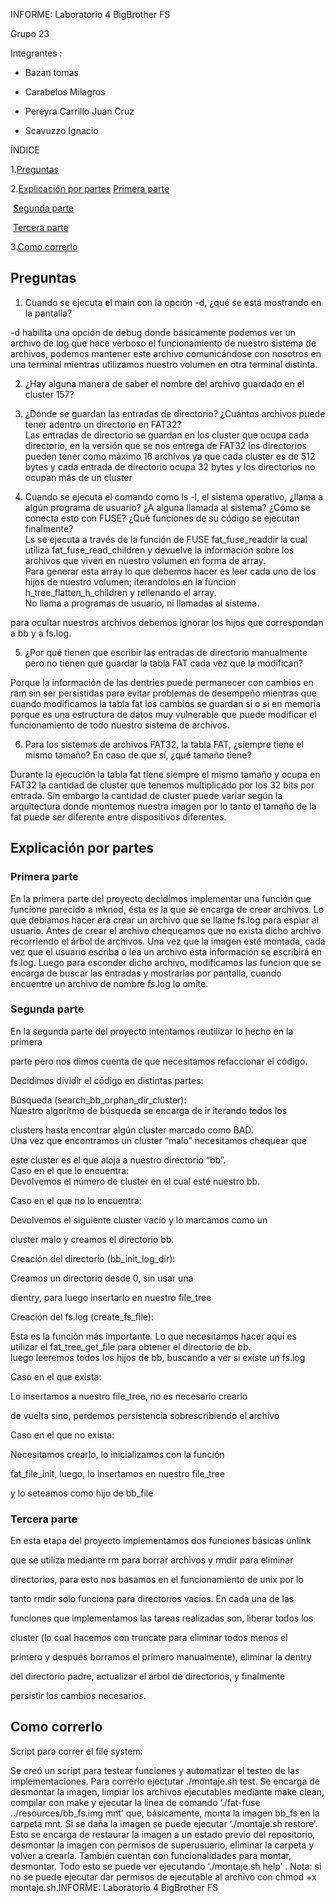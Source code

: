﻿
INFORME: Laboratorio 4 BigBrother FS

Grupo 23

Integrantes :

-   Bazan tomas
    
-   Carabelos Milagros
    
-   Pereyra Carrillo Juan Cruz
    
-   Scavuzzo Ignacio
    

  

ÍNDICE

1.[Preguntas](##preguntas)

2.[Explicación por partes](##Explicación-por-partes)
	[Primera parte](###primera-parte)

​	[Segunda parte](###segunda-parte)

​	[Tercera parte](###tercera-parte)

3.[Como correrlo](##como-correrlo)

  

## Preguntas

1.  Cuando se ejecuta el main con la opción -d, ¿qué se está mostrando en la pantalla?
    

-d habilita una opción de debug donde básicamente podemos ver un archivo de log que hace verboso el funcionamiento de nuestro sistema de archivos, podemos mantener este archivo comunicándose con nosotros en una terminal mientras utilizamos nuestro volumen en otra terminal distinta.

  

2.  ¿Hay alguna manera de saber el nombre del archivo guardado en el cluster 157?
    

  


3.  ¿Dónde se guardan las entradas de directorio? ¿Cuántos archivos puede tener adentro un directorio en FAT32?  
    Las entradas de directorio se guardan en los cluster que ocupa cada directorio, en la versión que se nos entrega de FAT32 los directorios pueden tener como máximo 16 archivos ya que cada cluster es de 512 bytes y cada entrada de directorio ocupa 32 bytes y los directorios no ocupan más de un cluster
    

  

4.  Cuando se ejecuta el comando como ls -l, el sistema operativo, ¿llama a algún programa de usuario? ¿A alguna llamada al sistema? ¿Cómo se conecta esto con FUSE? ¿Qué funciones de su código se ejecutan finalmente?  
    Ls se ejecuta a través de la función de FUSE fat_fuse_readdir la cual utiliza fat_fuse_read_children y devuelve la información sobre los archivos que viven en nuestro volumen en forma de array.  
    Para generar esta array lo que debemos hacer es leer cada uno de los hijos de nuestro volumen; iterandolos en la funcion h_tree_flatten_h_children y rellenando el array.  
    No llama a programas de usuario, ni llamadas al sistema.
    

para ocultar nuestros archivos debemos ignorar los hijos que correspondan a bb y a fs.log.

  


5.  ¿Por qué tienen que escribir las entradas de directorio manualmente pero no tienen que guardar la tabla FAT cada vez que la modifican?
    

Porque la información de las dentries puede permanecer con cambios en ram sin ser persistidas para evitar problemas de desempeño mientras que cuando modificamos la tabla fat los cambios se guardan si o si en memoria porque es una estructura de datos muy vulnerable que puede modificar el funcionamiento de todo nuestro sistema de archivos.  


6.  Para los sistemas de archivos FAT32, la tabla FAT, ¿siempre tiene el mismo tamaño? En caso de que sí, ¿qué tamaño tiene?
    

Durante la ejecución la tabla fat tiene siempre el mismo tamaño y ocupa en FAT32 la cantidad de cluster que tenemos multiplicado por los 32 bits por entrada. Sin embargo la cantidad de cluster puede variar según la arquitectura donde montemos nuestra imagen por lo tanto el tamaño de la fat puede ser diferente entre dispositivos diferentes.

  

## Explicación por partes

  

### Primera parte

En la primera parte del proyecto decidimos implementar una función que funcione parecido a mknod, ésta es la que se encarga de crear archivos. Lo que debíamos hacer era crear un archivo que se llame fs.log para espiar al usuario. Antes de crear el archivo chequeamos que no exista dicho archivo recorriendo el árbol de archivos. Una vez que la imagen esté montada, cada vez que el usuario escriba o lea un archivo esta información se escribirá en fs.log. Luego para esconder dicho archivo, modificamos las funcion que se encarga de buscar las entradas y mostrarlas por pantalla, cuando encuentre un archivo de nombre fs.log lo omite.  



  

### Segunda parte

En la segunda parte del proyecto intentamos reutilizar lo hecho en la primera

parte pero nos dimos cuenta de que necesitamos refaccionar el código.

Decidimos dividir el código en distintas partes:  

Búsqueda (search_bb_orphan_dir_cluster):  
Nuestro algoritmo de búsqueda se encarga de ir iterando todos los

clusters hasta encontrar algún cluster marcado como BAD.  
Una vez que encontramos un cluster “malo” necesitamos chequear que

este cluster es el que aloja a nuestro directorio “bb”.  
Caso en el que lo encuentra:  
Devolvemos el número de cluster en el cual esté nuestro bb.

Caso en el que no lo encuentra:

Devolvemos el siguiente cluster vacío y lo marcamos como un

cluster malo y creamos el directorio bb.

  

Creación del directorio (bb_init_log_dir):

Creamos un directorio desde 0, sin usar una

dientry, para luego insertarlo en nuestro file_tree

  

Creación del fs.log (create_fs_file):

Esta es la función más importante. Lo que necesitamos hacer aquí es utilizar el fat_tree_get_file para obtener el directorio de bb.  
luego leeremos todos los hijos de bb, buscando a ver si existe un fs.log

  

Caso en el que exista:

Lo insertamos a nuestro file_tree, no es necesario crearlo

de vuelta sino, perdemos persistencia sobrescribiendo el archivo

Caso en el que no exista:

Necesitamos crearlo, lo inicializamos con la función

fat_file_init, luego, lo insertamos en nuestro file_tree

y lo seteamos como hijo de bb_file

  

  

### Tercera parte


En esta etapa del proyecto implementamos dos funciones básicas unlink

que se utiliza mediante rm para borrar archivos y rmdir para eliminar

directorios, para esto nos basamos en el funcionamiento de unix por lo

tanto rmdir solo funciona para directorios vacíos. En cada una de las

funciones que implementamos las tareas realizadas son, liberar todos los

cluster (lo cual hacemos con truncate para eliminar todos menos el

primero y después borramos el primero manualmente), eliminar la dentry

del directorio padre, actualizar el árbol de directorios, y finalmente

persistir los cambios necesarios.

  

## Como correrlo

Script para correr el file system:

Se creó un script para testear funciones y automatizar el testeo de las implementaciones. Para correrlo ejectutar ./montaje.sh test. Se encarga de desmontar la imagen, limpiar los archivos ejecutables mediante make clean, compilar con make y ejecutar la linea de comando ‘./fat-fuse ../resources/bb_fs.img mnt’ que, básicamente, monta la imagen bb_fs en la carpeta mnt. Si se daña la imagen se puede ejecutar ‘./montaje.sh restore’. Esto se encarga de restaurar la imagen a un estado previo del repositorio, desmontar la imagen con permisos de superusuario, eliminar la carpeta y volver a crearla. También cuentan con funcionalidades para montar, desmontar. Todo esto se puede ver ejecutando ‘./montaje.sh help’ . Nota: si no se puede ejecutar dar permisos de ejecutable al archivo con chmod +x montaje.sh.INFORME: Laboratorio 4 BigBrother FS
